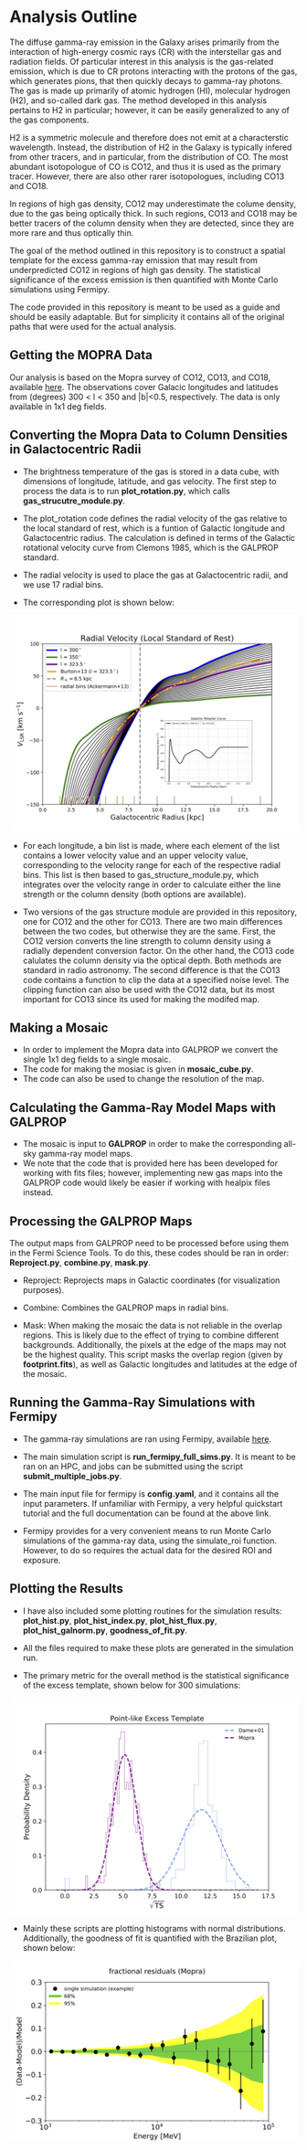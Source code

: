 # Analysis Outline <br />
The diffuse gamma-ray emission in the Galaxy arises primarily from the interaction of high-energy cosmic rays (CR) with the interstellar gas and radiation fields.
Of particular interest in this analysis is the gas-related emission, which is due to CR protons interacting with the protons
of the gas, which generates pions, that then quickly decays to gamma-ray photons. The gas is made up primarily of atomic hydrogen (HI), molecular hydrogen (H2), 
and so-called dark gas. The method developed in this analysis pertains to H2 in particular; however, it can be easily generalized to any of the gas components.

H2 is a symmetric molecule and therefore does not emit at a characterstic wavelength. Instead, the distribution of H2 in the Galaxy 
is typically infered from other tracers, and in particular, from the distribution of CO. The most abundant isotopologue of CO is CO12, 
and thus it is used as the primary tracer. However, there are also other rarer isotopologues, including CO13 and CO18.   

In regions of high gas density, CO12 may underestimate the colume density, due to the gas being optically thick. In such regions, CO13 and CO18 may be better tracers of the column density when they are detected, since they are more rare and thus optically thin. 

The goal of the method outlined in this repository is to construct a spatial template for the excess gamma-ray emission that may result from 
underpredicted CO12 in regions of high gas density. The statistical significance of the excess emission is then quantified with Monte Carlo simulations using Fermipy. 

The code provided in this repository is meant to be used as a guide and should be easily adaptable. But for simplicity it contains all of the original paths that were used for the actual analysis. 

## Getting the MOPRA Data <br />
Our analysis is based on the Mopra survey of CO12, CO13, and CO18, available [here](https://dataverse.harvard.edu/dataset.xhtml?persistentId=doi:10.7910/DVN/LH3BDN). 
The observations cover Galacic longitudes and latitudes from (degrees) 300 < l < 350 and |b|<0.5, respectively. The data is only available in 1x1 deg fields. 
<br />


## Converting the Mopra Data to Column Densities in Galactocentric Radii <br />

  - The brightness temperature of the gas is stored in a data cube, with dimensions of longitude, latitude, and gas velocity. The first step to process the
  data is to run **plot_rotation.py**, which calls **gas_strucutre_module.py**. 
  
 - The plot_rotation code defines the radial velocity of the
  gas relative to the local standard of rest, which is a funtion of Galactic longitude and Galactocentric radius. 
  The calculation is defined in terms of the Galactic rotational velocity curve from Clemons 1985, which is the GALPROP standard. 
  
  - The radial velocity is used to place the gas at Galactocentric radii, and we use 17 radial bins. 
  
  - The corresponding plot is shown below:
  
  ![Alt text](rotational_information.png)
  
  - For each longitude, a bin list is made, where each element of the list contains a lower velocity value and an upper velocity value, corresponding to the velocity range for each of the respective radial bins. This list is then based to gas_structure_module.py, which integrates over the velocity range in order to calculate either the line strength or the column density (both options are available).
  
  - Two versions of the gas structure module are provided in this repository, one for CO12 and the other for CO13. There are two main differences between the two codes, but otherwise they are the same. First, the CO12 version converts the line strength to column density using a radially dependent conversion factor. On the other hand, the CO13 code calulates the column density via the optical depth. Both methods are standard in radio astronomy. The second difference is that the CO13 code contains a function to clip the data at a specified noise level. The clipping function can also be used with the CO12 data, but its most important for CO13 since its used for making the modifed map.
  
  ## Making a Mosaic <br />
  
- In order to implement the Mopra data into GALPROP we convert the single 1x1 deg fields to a single mosaic. 
- The code for making the mosiac is given in **mosaic_cube.py**. 
- The code can also be used to change the resolution of the map. 

## Calculating the Gamma-Ray Model Maps with GALPROP <br />

- The mosaic is input to **GALPROP** in order to make the corresponding all-sky gamma-ray model maps. 
- We note that the code that is provided here has been developed for working with fits files; however, implementing new gas maps into the GALPROP code
would likely be easier if working with healpix files instead. 

## Processing the GALPROP Maps
The output maps from GALPROP need to be processed before using them in the Fermi Science Tools. To do this, these codes should be ran in order: **Reproject.py**, **combine.py**, **mask.py**. 

- Reproject: Reprojects maps in Galactic coordinates (for visualization purposes).

- Combine: Combines the GALPROP maps in radial bins.

- Mask: When making the mosaic the data is not reliable in the overlap regions. This is likely due to the effect of trying to combine different backgrounds. Additionally, the pixels at the edge of the maps may not be the highest quality. This script masks the overlap region (given by **footprint.fits**), as well as Galactic longitudes and latitudes at the edge of the mosaic. 

## Running the Gamma-Ray Simulations with Fermipy <br />

- The gamma-ray simulations are ran using Fermipy, available [here](https://fermipy.readthedocs.io/en/latest/).

- The main simulation script is **run_fermipy_full_sims.py**. It is meant to be ran on an HPC, and jobs can be submitted using the script **submit_multiple_jobs.py**.

- The main input file for fermipy is **config.yaml**, and it contains all the input parameters. If unfamiliar with Fermipy, a very helpful quickstart tutorial and the full documentation can be found at the above link.  

- Fermipy provides for a very convenient means to run Monte Carlo simulations of the gamma-ray data, using the simulate_roi function. However, to do so requires the actual data for the desired ROI and exposure. 

## Plotting the Results <br />

- I have also included some plotting routines for the simulation results: **plot_hist.py**, **plot_hist_index.py**, **plot_hist_flux.py**, **plot_hist_galnorm.py**, **goodness_of_fit.py**. 
- All the files required to make these plots are generated in the simulation run.

- The primary metric for the overall method is the statistical significance of the excess template, shown below for 300 simulations:

![Alt text](Plotting_Routines/Sim_results.png)

- Mainly these scripts are plotting histograms with normal distributions. Additionally, the goodness of fit is quantified with the Brazilian plot, shown below:

![Alt text](Plotting_Routines/fractional_residuals_Mopra.png)
